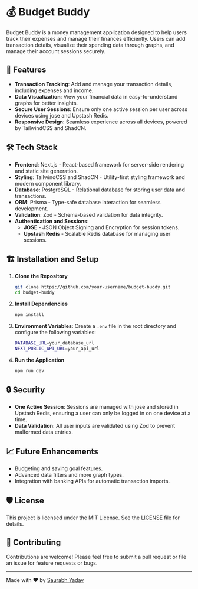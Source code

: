 # 💰 Budget Buddy

Budget Buddy is a money management application designed to help users track their expenses and manage their finances efficiently. Users can add transaction details, visualize their spending data through graphs, and manage their account sessions securely.

## 🚀 Features

- **Transaction Tracking**: Add and manage your transaction details, including expenses and income.
- **Data Visualization**: View your financial data in easy-to-understand graphs for better insights.
- **Secure User Sessions**: Ensure only one active session per user across devices using jose and Upstash Redis.
- **Responsive Design**: Seamless experience across all devices, powered by TailwindCSS and ShadCN.

## 🛠️ Tech Stack

- **Frontend**: Next.js - React-based framework for server-side rendering and static site generation.
- **Styling**: TailwindCSS and ShadCN - Utility-first styling framework and modern component library.
- **Database**: PostgreSQL - Relational database for storing user data and transactions.
- **ORM**: Prisma - Type-safe database interaction for seamless development.
- **Validation**: Zod - Schema-based validation for data integrity.
- **Authentication and Sessions**:
  - **JOSE** - JSON Object Signing and Encryption for session tokens.
  - **Upstash Redis** - Scalable Redis database for managing user sessions.

## 🏗️ Installation and Setup

1. **Clone the Repository**
   ```bash
   git clone https://github.com/your-username/budget-buddy.git
   cd budget-buddy
   ```
2. **Install Dependencies**
   ```bash
   npm install
   ```
3. **Environment Variables**: Create a `.env` file in the root directory and configure the following variables:
   ```bash
   DATABASE_URL=your_database_url
   NEXT_PUBLIC_API_URL=your_api_url
   ```
4. **Run the Application**
   ```bash
   npm run dev
   ```

## 🔒 Security

- **One Active Session**: Sessions are managed with jose and stored in Upstash Redis, ensuring a user can only be logged in on one device at a time.
- **Data Validation**: All user inputs are validated using Zod to prevent malformed data entries.

## 📈 Future Enhancements

- Budgeting and saving goal features.
- Advanced data filters and more graph types.
- Integration with banking APIs for automatic transaction imports.

## 🛡️ License

This project is licensed under the MIT License. See the [LICENSE](./LICENSE) file for details.

## 🤝 Contributing

Contributions are welcome! Please feel free to submit a pull request or file an issue for feature requests or bugs.

---

Made with ❤️ by [Saurabh Yadav](https://github.com/oyesaurabh)
